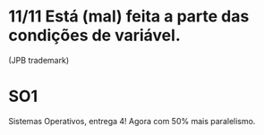 # 11/11 Está (mal) feita a parte das condições de variável.
(JPB trademark)

# SO1
Sistemas Operativos, entrega 4!
Agora com 50% mais paralelismo.
